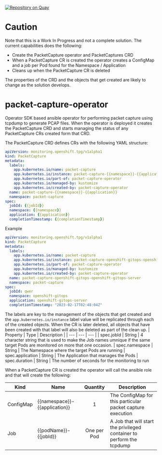 [![Repository on Quay](https://quay.io/repository/rimitche/packet-capture-operator/status "Repository on Quay")](https://quay.io/repository/rimitche/packet-capture-operator)

# Caution
Note that this is a Work In Progress and not a complete solution.  The current capabilities does the following:
- Create the PacketCapture operator and PacketCaptures CRD
- When a PacketCapture CR is created the operator creates a ConfigMap and a job per Pod found for the Namespace / Application
- Cleans up when the PacketCapture CR is deleted

The properties of the CRD and the objects that get created are likely to change as the solution develops.

# packet-capture-operator
Operator SDK based ansible operator for performing packet capture using tcpdump to generate PCAP files.  When the operator is deployed it creates the PacketCapture CRD and starts managing the status of any PacketCapture CRs created form that CRD.  

The PacketCapture CRD defines CRs with the following YAML structure:
```yaml
apiVersion: monitoring.openshift.tpg/v1alpha1
kind: PacketCapture
metadata:
  labels:
    app.kubernetes.io/name: packet-capture
    app.kubernetes.io/instance: packet-capture-{{namespace}}-{{application}}
    app.kubernetes.io/part-of: packet-capture-operator
    app.kubernetes.io/managed-by: kustomize
    app.kubernetes.io/created-by: packet-capture-operator
  name: packet-capture-{{namespace}}-{{application}}
  namespace: packet-capture
spec:
  jobId: {{jobId}}
  namespace: {{namespace}}
  application: {{application}}
  completionTimestamp: {{completionTimestamp}}
```
Example
```yaml
apiVersion: monitoring.openshift.tpg/v1alpha1
kind: PacketCapture
metadata:
  labels:
    app.kubernetes.io/name: packet-capture
    app.kubernetes.io/instance: packet-capture-openshift-gitops-openshift-gitops-server
    app.kubernetes.io/part-of: packet-capture-operator
    app.kubernetes.io/managed-by: kustomize
    app.kubernetes.io/created-by: packet-capture-operator
  name: packet-capture-openshift-gitops-openshift-gitops-server
  namespace: packet-capture
spec:
  jobId: qwer
  namespace: openshift-gitops
  application: openshift-gitops-server
  completionTimestamp: "2023-02-17T02:48:04Z"
```

The labels are key to the management of the objects that get created and the `app.kubernetes.io/instance` label value will be replicated through each of the created objects.  When the CR is later deleted, all objects that have been created with that label will also be deleted as part of the clean up.
| Property | Type | Description |
| --- | --- | --- |
| spec.jobId | String | 4 character string that is used to make the Job names umnique if the same target Pods are monitored on more that one occasion.
| spec.namespace | String | The Namespace where the target Pods are running
| spec.application | String | The Application that manages the Pods
| spec.duration | String | The number of seconds for the monitoring to run

When a PacketCapture CR is created the operator will call the ansible role and that will create the following:

| Kind | Name | Quantity | Description |
| --- | --- | :---: | --- |
| ConfigMap | {{namespace}}-{{application}} | 1 | The ConfigMap for this particular packet capture execution
| Job | {{podName}}-{{jobId}} | One per Pod | A Job that will start the privileged container to perform the tcpdump
